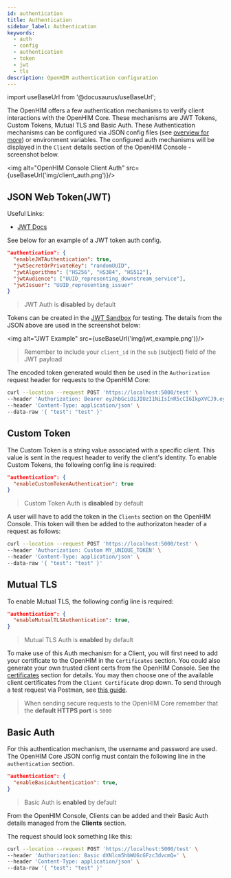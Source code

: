 ```yaml
---
id: authentication
title: Authentication
sidebar_label: Authentication
keywords:
  - auth
  - config
  - authentication
  - token
  - jwt
  - tls
description: OpenHIM authentication configuration
---
```


import useBaseUrl from '@docusaurus/useBaseUrl';

The OpenHIM offers a few authentication mechanisms to verify client interactions with the OpenHIM Core. These mechanisms are JWT Tokens, Custom Tokens, Mutual TLS and Basic Auth.
These Authentication mechanisms can be configured via JSON config files (see [overview for more](./overview)) or environment variables. The configured auth mechanisms will be displayed in the `Client` details section of the OpenHIM Console - screenshot below.

<img alt="OpenHIM Console Client Auth" src={useBaseUrl('img/client_auth.png')}/>

## JSON Web Token(JWT)

Useful Links:

- [JWT Docs](https://jwt.io/introduction)

See below for an example of a JWT token auth config.

```json
"authentication": {
  "enableJWTAuthentication": true,
  "jwtSecretOrPrivateKey": "randomUUID",
  "jwtAlgorithms": ["HS256", "HS384", "HS512"],
  "jwtAudience": ["UUID_representing_downstream_service"],
  "jwtIssuer": "UUID_representing_issuer"
}
```

> JWT Auth is **disabled** by default

Tokens can be created in the [JWT Sandbox](https://jwt.io/) for testing. The details from the JSON above are used in the screenshot below:

<img alt="JWT Example" src={useBaseUrl('img/jwt_example.png')}/>

> Remember to include your `client_id` in the `sub` (subject) field of the JWT payload

The encoded token generated would then be used in the `Authorization` request header for requests to the OpenHIM Core:

```sh
curl --location --request POST 'https://localhost:5000/test' \
--header 'Authorization: Bearer eyJhbGciOiJIUzI1NiIsInR5cCI6IkpXVCJ9.eyJhdWQiOiJVVUlEX3JlcHJlc2VudGluZ19kb3duc3RyZWFtX3NlcnZpY2UiLCJpc3MiOiJVVUlEX3JlcHJlc2VudGluZ19pc3N1ZXIiLCJzdWIiOiJ5b3VyX29wZW5oaW1fY2xpZW50In0.I_2PLl7gmi4D26EZ_OuFOVM3fI4sJxjnZGmKxdSdxKA' \
--header 'Content-Type: application/json' \
--data-raw '{ "test": "test" }'
```

## Custom Token

The Custom Token is a string value associated with a specific client. This value is sent in the request header to verify the client's identity. To enable Custom Tokens, the following config line is required:

```json
"authentication": {
  "enableCustomTokenAuthentication": true
}
```

> Custom Token Auth is **disabled** by default

A user will have to add the token in the `Clients` section on the OpenHIM Console. This token will then be added to the authorizaton header of a request as follows:

```sh
curl --location --request POST 'https://localhost:5000/test' \
--header 'Authorization: Custom MY_UNIQUE_TOKEN' \
--header 'Content-Type: application/json' \
--data-raw '{ "test": "test" }'
```

## Mutual TLS

To enable Mutual TLS, the following config line is required:

```json
"authentication": {
  "enableMutualTLSAuthentication": true,
}
```

> Mutual TLS Auth is **enabled** by default

To make use of this Auth mechanism for a Client, you will first need to add your certificate to the OpenHIM in the `Certificates` section. You could also generate your own trusted client certs from the OpenHIM Console. See the [certificates](./certificates) section for details. You may then choose one of the available client certificates from the `Client Certificate` drop down. To send through a test request via Postman, see [this guide](https://learning.postman.com/docs/sending-requests/certificates/).

> When sending secure requests to the OpenHIM Core remember that the **default HTTPS port** is `5000`

## Basic Auth

For this authentication mechanism, the username and password are used. The OpenHIM Core JSON config must contain the following line in the `authentication` section.

```json
"authentication": {
  "enableBasicAuthentication": true,
}
```

> Basic Auth is **enabled** by default

From the OpenHIM Console, Clients can be added and their Basic Auth details managed from the **Clients** section.

The request should look something like this:

```sh
curl --location --request POST 'https://localhost:5000/test' \
--header 'Authorization: Basic dXNlcm5hbWU6cGFzc3dvcmQ=' \
--header 'Content-Type: application/json' \
--data-raw '{ "test": "test" }'
```

